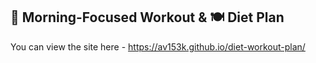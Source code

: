 ## 💪 Morning-Focused Workout & 🍽️ Diet Plan

You can view the site here - https://av153k.github.io/diet-workout-plan/
